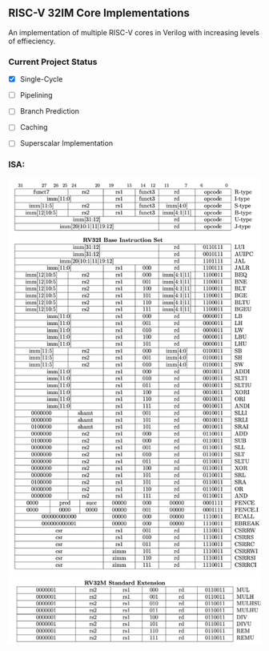 ## RISC-V 32IM Core Implementations

An implementation of multiple RISC-V cores in Verilog with increasing levels of effieciency. 

### Current Project Status
- [x] Single-Cycle
- [ ] Pipelining
- [ ] Branch Prediction
- [ ] Caching
- [ ] Superscalar Implementation


### ISA:
![alt text](./imgs/risc-v-isa1.png)
![alt text](./imgs/risc-v-isa2.png)
